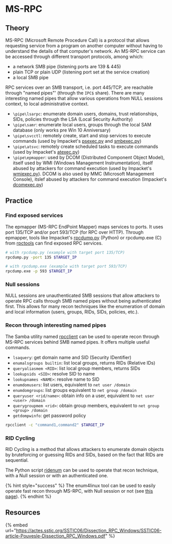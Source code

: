 # MS-RPC

## Theory

MS-RPC (Microsoft Remote Procedure Call) is a protocol that allows requesting service from a program on another computer without having to understand the details of that computer's network. An MS-RPC service can be accessed through different transport protocols, among which:

* a network SMB pipe (listening ports are 139 & 445)
* plain TCP or plain UDP (listening port set at the service creation)
* a local SMB pipe

RPC services over an SMB transport, i.e. port 445/TCP, are reachable through "named pipes"' (through the `IPC$` share). There are many interesting named pipes that allow various operations from NULL sessions context, to local administrative context.

* `\pipe\lsarpc`: enumerate domain users, domains, trust relationships, SIDs, policies through the LSA (Local Security Authority)
* `\pipe\samr`: enumerate local users, groups through the local SAM database (only works pre Win 10 Anniversary)
* `\pipe\svcctl`: remotely create, start and stop services to execute commands (used by Impacket's [psexec.py](https://github.com/SecureAuthCorp/impacket/blob/master/examples/psexec.py) and [smbexec.py](https://github.com/SecureAuthCorp/impacket/blob/master/examples/smbexec.py))
* `\pipe\atsvc`: remotely create scheduled tasks to execute commands (used by Impacket's [atexec.py](https://github.com/SecureAuthCorp/impacket/blob/master/examples/atexec.py))
* `\pipe\epmapper`: used by DCOM (Distributed Component Object Model), itself used by WMI (Windows Management Instrumentation), itself abused by attackers for command execution (used by Impacket's [wmiexec.py](https://github.com/SecureAuthCorp/impacket/blob/master/examples/wmiexec.py)). DCOM is also used by MMC (Microsoft Management Console), itslef abused by attackers for command execution (Impacket's [dcomexec.py](https://github.com/SecureAuthCorp/impacket/blob/master/examples/dcomexec.py))

## Practice

### Find exposed services

The epmapper (MS-RPC EndPoint Mapper) maps services to ports. It uses port 135/TCP and/or port 593/TCP (for RPC over HTTP). Through epmapper, tools like Impacket's [rpcdump.py](https://github.com/SecureAuthCorp/impacket/blob/master/examples/rpcdump.py) (Python) or rpcdump.exe (C) from [rpctools](https://resources.oreilly.com/examples/9780596510305/tree/master/tools/rpctools) can find exposed RPC services.

```bash
# with rpcdump.py (example with target port 135/TCP)
rpcdump.py -port 135 $TARGET_IP

# with rpcdump.exe (example with target port 593/TCP)
rpcdump.exe -p 593 $TARGET_IP
```

### Null sessions

NULL sessions are unauthenticated SMB sessions that allow attackers to operate RPC calls through SMB named pipes without being authenticated first. This allows for many recon techniques like the enumeration of domain and local information (users, groups, RIDs, SIDs, policies, etc.).

### Recon through interesting named pipes

The Samba utility named [rpcclient](https://www.samba.org/samba/docs/current/man-html/rpcclient.1.html) can be used to operate recon through MS-RPC services behind SMB named pipes. It offers multiple useful commands.

* `lsaquery`: get domain name and SID (Security IDentifier)
* `enumalsgroups builtin`: list local groups, returns RIDs (Relative IDs)
* `queryaliasmem <RID>`: list local group members, returns SIDs
* `lookupsids <SID>`: resolve SID to name
* `lookupnames <NAME>`: resolve name to SID
* `enumdomusers`: list users, equivalent to `net user /domain`
* `enumdomgroups`: list groups equivalent to `net group /domain`
* `queryuser <rid/name>`: obtain info on a user, equivalent to `net user <user> /domain`
* `querygroupmem <rid>`: obtain group members, equivalent to `net group <group> /domain`
* `getdompwinfo`: get password policy

```bash
rpcclient -c "command1,command2" $TARGET_IP
```

### RID Cycling

RID Cycling is a method that allows attackers to enumerate domain objects by bruteforcing or guessing RIDs and SIDs, based on the fact that RIDs are sequential.

The Python script [ridenum](https://github.com/trustedsec/ridenum) can be used to operate that recon technique, with a Null session or with an authenticated one.

{% hint style="success" %}
The enum4linux tool can be used to easily operate fast recon through MS-RPC, with Null session or not (see [this page](enum4linux.md)).
{% endhint %}

## Resources

{% embed url="https://actes.sstic.org/SSTIC06/Dissection_RPC_Windows/SSTIC06-article-Pouvesle-Dissection_RPC_Windows.pdf" %}

